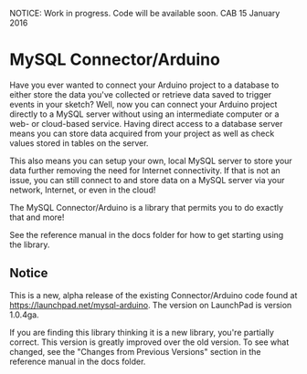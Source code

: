 NOTICE: Work in progress. Code will be available soon. CAB 15 January 2016

MySQL Connector/Arduino
=======================
Have you ever wanted to connect your Arduino project to a database to either store the data you've collected or retrieve data saved to trigger events in your sketch? Well, now you can connect your Arduino project directly to a MySQL server without using an intermediate computer or a web- or cloud-based service. Having direct access to a database server means you can store data acquired from your project as well as check values stored in tables on the server.

This also means you can setup your own, local MySQL server to store your data further removing the need for Internet connectivity. If that is not an issue, you can still connect to and store data on a MySQL server via your network, Internet, or even in the cloud!

The MySQL Connector/Arduino is a library that permits you to do exactly that and more!

See the reference manual in the docs folder for how to get starting using the library.

Notice
------
This is a new, alpha release of the existing Connector/Arduino code found at https://launchpad.net/mysql-arduino. The version on LaunchPad is version 1.0.4ga.

If you are finding this library thinking it is a new library, you're partially correct. This version is greatly improved over the old version. To see what changed, see the "Changes from Previous Versions" section in the reference manual in the docs folder.
